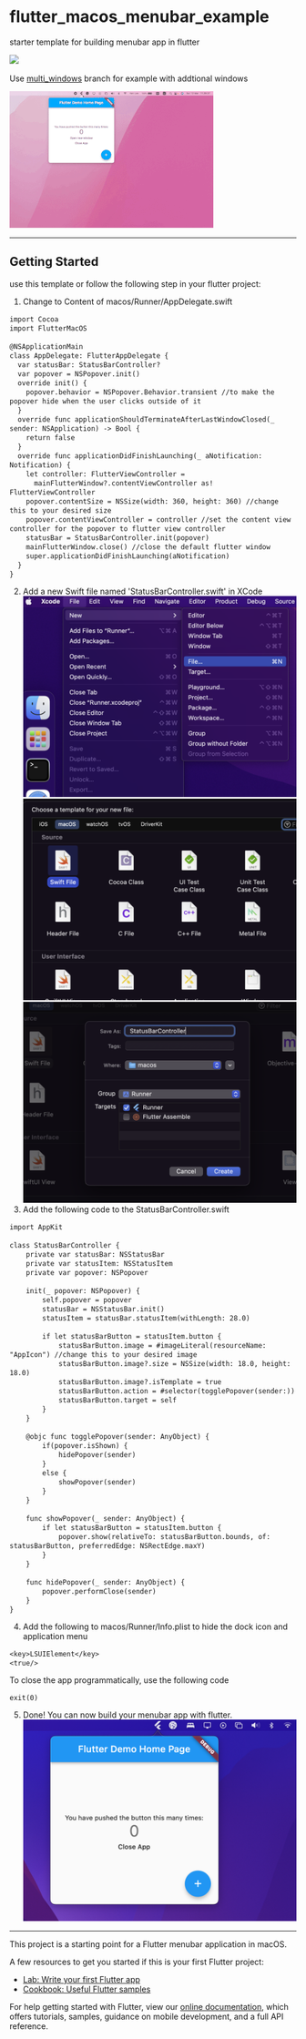 # flutter_macos_menubar_example

starter template for building menubar app in flutter

<img src="https://github.com/mynameiskenlee/flutter_macos_menubar_example/blob/master/Demo.png?raw=true" width="250" />

Use [multi_windows](https://github.com/mynameiskenlee/flutter_macos_menubar_example/tree/multi_windows) branch for example with addtional windows

![multi_windows demo](multi_window.gif)

-------------------------------------------------------
## Getting Started
use this template or follow the following step in your flutter project:

1. Change to Content of macos/Runner/AppDelegate.swift
```[language=swift]
import Cocoa
import FlutterMacOS

@NSApplicationMain
class AppDelegate: FlutterAppDelegate {
  var statusBar: StatusBarController?
  var popover = NSPopover.init()
  override init() {
    popover.behavior = NSPopover.Behavior.transient //to make the popover hide when the user clicks outside of it
  }
  override func applicationShouldTerminateAfterLastWindowClosed(_ sender: NSApplication) -> Bool {
    return false
  }
  override func applicationDidFinishLaunching(_ aNotification: Notification) {
    let controller: FlutterViewController =
      mainFlutterWindow?.contentViewController as! FlutterViewController
    popover.contentSize = NSSize(width: 360, height: 360) //change this to your desired size
    popover.contentViewController = controller //set the content view controller for the popover to flutter view controller
    statusBar = StatusBarController.init(popover)
    mainFlutterWindow.close() //close the default flutter window
    super.applicationDidFinishLaunching(aNotification)
  }
}
```
2. Add a new Swift file named 'StatusBarController.swift' in XCode
![Xcode > File > New > File...](Step2.1.png)
![Select Swift File](Step2.2.png)
![Name it StatusBarController.swift](Step2.3.png)
3. Add the following code to the StatusBarController.swift
```[language=swift]
import AppKit

class StatusBarController {
    private var statusBar: NSStatusBar
    private var statusItem: NSStatusItem
    private var popover: NSPopover
    
    init(_ popover: NSPopover) {
        self.popover = popover
        statusBar = NSStatusBar.init()
        statusItem = statusBar.statusItem(withLength: 28.0)
        
        if let statusBarButton = statusItem.button {
            statusBarButton.image = #imageLiteral(resourceName: "AppIcon") //change this to your desired image
            statusBarButton.image?.size = NSSize(width: 18.0, height: 18.0)
            statusBarButton.image?.isTemplate = true
            statusBarButton.action = #selector(togglePopover(sender:))
            statusBarButton.target = self
        }
    }
    
    @objc func togglePopover(sender: AnyObject) {
        if(popover.isShown) {
            hidePopover(sender)
        }
        else {
            showPopover(sender)
        }
    }
    
    func showPopover(_ sender: AnyObject) {
        if let statusBarButton = statusItem.button {
            popover.show(relativeTo: statusBarButton.bounds, of: statusBarButton, preferredEdge: NSRectEdge.maxY)
        }
    }
    
    func hidePopover(_ sender: AnyObject) {
        popover.performClose(sender)
    }
}
```
4. Add the following to macos/Runner/Info.plist to hide the dock icon and application menu
```[language=xml]
<key>LSUIElement</key>
<true/>
```
To close the app programmatically, use the following code
```[language=dart]
exit(0)
```
5. Done!
You can now build your menubar app with flutter.
![Complete](Demo.png)
-------------------------------------------------------

This project is a starting point for a Flutter menubar application in macOS.

A few resources to get you started if this is your first Flutter project:

- [Lab: Write your first Flutter app](https://flutter.dev/docs/get-started/codelab)
- [Cookbook: Useful Flutter samples](https://flutter.dev/docs/cookbook)

For help getting started with Flutter, view our
[online documentation](https://flutter.dev/docs), which offers tutorials,
samples, guidance on mobile development, and a full API reference.
